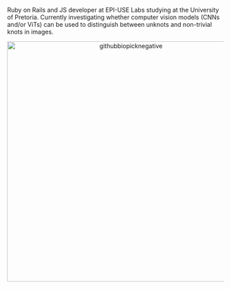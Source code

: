 Ruby on Rails and JS developer at EPI-USE Labs studying at the University of Pretoria. Currently investigating whether computer vision models (CNNs and/or ViTs) can be used to distinguish between unknots and non-trivial knots in images.  
<div align="center">
  <img src="https://github.com/user-attachments/assets/a558b5f4-e925-4c84-be1e-37d77f9cd397" alt="githubbiopicknegative" width="560"/>
</div>
